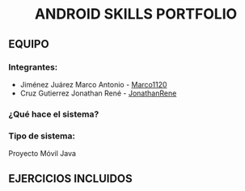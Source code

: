 <h1 align="center"> ANDROID SKILLS PORTFOLIO </h1> 

## EQUIPO 

### Integrantes:
- Jiménez Juárez Marco Antonio - [Marco1120](https://github.com/Marco1120)
- Cruz Gutierrez Jonathan René - [JonathanRene](https://github.com/JonathanRene)

### ¿Qué hace el sistema?


### Tipo de sistema:
Proyecto Móvil Java


## EJERCICIOS INCLUIDOS

